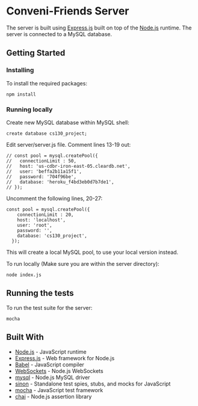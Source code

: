 # Conveni-Friends Server

The server is built using [Express.js](http://expressjs.com/) built on top of the [Node.js](https://nodejs.org/) runtime. The server is connected to a MySQL database.

## Getting Started

### Installing

To install the required packages:

```
npm install
```

### Running locally

Create new MySQL database within MySQL shell:
```
create database cs130_project;
```

Edit server/server.js file. Comment lines 13-19 out:
```
// const pool = mysql.createPool({
//   connectionLimit : 50,
//   host: 'us-cdbr-iron-east-05.cleardb.net',
//   user: 'beffa2b11a15f1',
//   password: '704f96be',
//   database: 'heroku_f4bd3eb0d7b7de1',
// });
```
Uncomment the following lines, 20-27:
```
const pool = mysql.createPool({
    connectionLimit : 20,
    host: 'localhost',
    user: 'root',
    password: '',
    database: 'cs130_project',
  });
```
This will create a local MySQL pool, to use your local version instead.

To run locally (Make sure you are within the server directory):

```
node index.js
```

## Running the tests

To run the test suite for the server:

```
mocha
```

## Built With

* [Node.js](https://nodejs.org/) - JavaScript runtime
* [Express.js](http://expressjs.com/) - Web framework for Node.js
* [Babel](https://babeljs.io/) - JavaScript compiler
* [WebSockets](https://github.com/websockets/ws) - Node.js WebSockets
* [mysql](https://github.com/mysqljs/mysql) - Node.js MySQL driver
* [sinon](http://sinonjs.org/) - Standalone test spies, stubs, and mocks for JavaScript
* [mocha](https://mochajs.org/) - JavaScript test framework
* [chai](http://chaijs.com/) - Node.js assertion library
